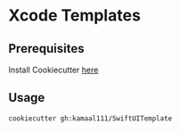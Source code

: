 # Xcode Templates

## Prerequisites

Install Cookiecutter [here](https://cookiecutter.readthedocs.io/en/stable/installation.html)

## Usage

```shell
cookiecutter gh:kamaal111/SwiftUITemplate
```
